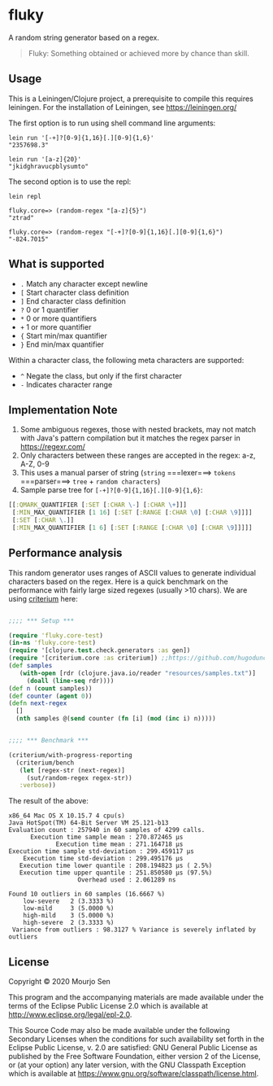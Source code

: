 # fluky

A random string generator based on a regex.

> Fluky: Something obtained or achieved more by chance than skill.

## Usage

This is a Leiningen/Clojure project, a prerequisite to compile this requires
leiningen. For the installation of Leiningen, see https://leiningen.org/

The first option is to run using shell command line arguments:
```
lein run '[-+]?[0-9]{1,16}[.][0-9]{1,6}'
"2357698.3"

lein run '[a-z]{20}'
"jkidghravucpblysumto"
```

The second option is to use the repl:
```
lein repl

fluky.core=> (random-regex "[a-z]{5}")
"ztrad"

fluky.core=> (random-regex "[-+]?[0-9]{1,16}[.][0-9]{1,6}")
"-824.7015"
```

## What is supported

- `.` Match any character except newline
- `[` Start character class definition
- `]` End character class definition
- `?` 0 or 1 quantifier
- `*` 0 or more quantifiers
- `+` 1 or more quantifier
- `{` Start min/max quantifier
- `}` End min/max quantifier

Within a character class, the following meta characters are supported:

- `^` Negate the class, but only if the first character
- `-` Indicates character range


## Implementation Note
1. Some ambiguous regexes, those with nested brackets, may not match with Java's pattern compilation but it matches the regex parser in https://regexr.com/
2. Only characters between these ranges are accepted in the regex: a-z, A-Z, 0-9
3. This uses a manual parser of string (`string` ===lexer===> `tokens` ===parser===> `tree` + `random characters`)
4. Sample parse tree for `[-+]?[0-9]{1,16}[.][0-9]{1,6}`:

```clojure
[[:QMARK_QUANTIFIER [:SET [:CHAR \-] [:CHAR \+]]]
 [:MIN_MAX_QUANTIFIER [1 16] [:SET [:RANGE [:CHAR \0] [:CHAR \9]]]]
 [:SET [:CHAR \.]]
 [:MIN_MAX_QUANTIFIER [1 6] [:SET [:RANGE [:CHAR \0] [:CHAR \9]]]]]
```

## Performance analysis

This random generator uses ranges of ASCII values to generate individual characters based
on the regex. Here is a quick benchmark on the performance with fairly large sized regexes
(usually >10 chars). We are using [criterium](https://github.com/hugoduncan/criterium) here:


```clojure

;;;; *** Setup ***

(require 'fluky.core-test)
(in-ns 'fluky.core-test)
(require '[clojure.test.check.generators :as gen])
(require '[criterium.core :as criterium]) ;;https://github.com/hugoduncan/criterium
(def samples
   (with-open [rdr (clojure.java.io/reader "resources/samples.txt")]
     (doall (line-seq rdr))))
(def n (count samples))
(def counter (agent 0))
(defn next-regex
  []
  (nth samples @(send counter (fn [i] (mod (inc i) n)))))


;;;; *** Benchmark ***

(criterium/with-progress-reporting
  (criterium/bench
   (let [regex-str (next-regex)]
     (sut/random-regex regex-str))
   :verbose))

```

The result of the above:

```
x86_64 Mac OS X 10.15.7 4 cpu(s)
Java HotSpot(TM) 64-Bit Server VM 25.121-b13
Evaluation count : 257940 in 60 samples of 4299 calls.
      Execution time sample mean : 270.872465 µs
             Execution time mean : 271.164718 µs
Execution time sample std-deviation : 299.459117 µs
    Execution time std-deviation : 299.495176 µs
   Execution time lower quantile : 208.194823 µs ( 2.5%)
   Execution time upper quantile : 251.850580 µs (97.5%)
                   Overhead used : 2.061289 ns

Found 10 outliers in 60 samples (16.6667 %)
    low-severe	 2 (3.3333 %)
    low-mild	 3 (5.0000 %)
    high-mild	 3 (5.0000 %)
    high-severe	 2 (3.3333 %)
 Variance from outliers : 98.3127 % Variance is severely inflated by outliers
```

## License

Copyright © 2020 Mourjo Sen

This program and the accompanying materials are made available under the
terms of the Eclipse Public License 2.0 which is available at
http://www.eclipse.org/legal/epl-2.0.

This Source Code may also be made available under the following Secondary
Licenses when the conditions for such availability set forth in the Eclipse
Public License, v. 2.0 are satisfied: GNU General Public License as published by
the Free Software Foundation, either version 2 of the License, or (at your
option) any later version, with the GNU Classpath Exception which is available
at https://www.gnu.org/software/classpath/license.html.
